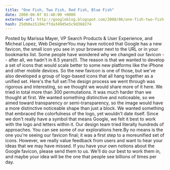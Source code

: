 ```yaml
---
title: "One Fish, Two Fish, Red Fish, Blue Fish"
date: 2008-06-07 01:48:00 +0000
external-url: http://googleblog.blogspot.com/2008/06/one-fish-two-fish-red-fish-blue-fish.html
hash: 25db0a15104cffda349d5e5c9d368274
---
```


Posted by Marissa Mayer, VP Search Products & User Experience, and Micheal Lopez, Web DesignerYou may have noticed that Google has a new favicon, the small icon you see in your browser next to the URL or in your bookmarks list. Some people have wondered why we changed our favicon -- after all, we hadn't in 8.5 years(!). The reason is that we wanted to develop a set of icons that would scale better to some new platforms like the iPhone and other mobile devices. So the new favicon is one of those, but we've also developed a group of logo-based icons that all hang together as a unified set. Here's the full set:The design process we went through was rigorous and interesting, so we thought we would share more of it here. We tried in total more than 300 permutations. It was much harder than we thought at first. We wanted something distinctive and noticeable, so we aimed toward transparency or semi-transparency, so the image would have a more distinctive noticeable shape than just a block. We wanted something that embraced the colorfulness of the logo, yet wouldn't date itself. Since we don't really have a symbol that means Google, we felt it best to work with the logo and letters within it. Our design team tried literally hundreds of approaches. You can see some of our explorations here.By no means is the one you're seeing our favicon final; it was a first step to a moreunified set of icons. However, we really value feedback from users and want to hear your ideas that we may have missed. If you have your own notions about the Google favicon, please send them to us. We'll do our best to work them in, and maybe your idea will be the one that people see billions of times per day.
